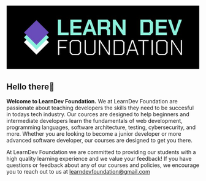 ![LearnDev Logo](https://raw.githubusercontent.com/LearnDev-Foundation/.github/main/profile/images/Learn-dev-1.jpg)

## Hello there👋

**Welcome to LearnDev Foundation.** We at LearnDev Foundation are passionate about teaching developers the skills they need to be succesful in todays tech industry. Our cources are designed to help beginners and intermediate developers learn the fundamentals of web development, programming languages, software architecture, testing, cybersecurity, and more. Whether you are looking to become a junior developer or more advanced software developer, our courses are designed to get you there. 

At LearnDev Foundation we are committed to providing our students with a high quality learning experience and we value your feedback! If you have questions or feedback about any of our courses and policies, we encourage you to reach out to us at [learndevfoundation@gmail.com](mailto:learndevfoundation@gmail.com)

<!--

**Here are some ideas to get you started:**

🙋‍♀️ A short introduction - what is your organization all about?
🌈 Contribution guidelines - how can the community get involved?
👩‍💻 Useful resources - where can the community find your docs? Is there anything else the community should know?
🍿 Fun facts - what does your team eat for breakfast?
🧙 Remember, you can do mighty things with the power of [Markdown](https://docs.github.com/github/writing-on-github/getting-started-with-writing-and-formatting-on-github/basic-writing-and-formatting-syntax)
-->
